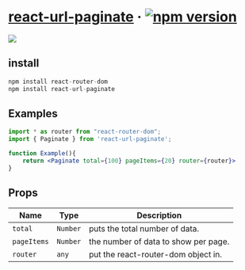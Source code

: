 # [react-url-paginate](https://www.npmjs.com/package/react-url-paginate) &middot; [![npm version](https://img.shields.io/badge/npm-v0.0.6-blue)](https://www.npmjs.com/package/react-url-paginate)

<img src='https://im3.ezgif.com/tmp/ezgif-3-ce5be1422b.gif'>

## install

```jsx
npm install react-router-dom
npm install react-url-paginate
```

## Examples

```jsx
import * as router from "react-router-dom";
import { Paginate } from 'react-url-paginate';

function Example(){
    return <Paginate total={100} pageItems={20} router={router}>
}
```

## Props

| Name        | Type     | Description                          |
| ----------- | -------- | ------------------------------------ |
| `total`     | `Number` | puts the total number of data.       |
| `pageItems` | `Number` | the number of data to show per page. |
| `router`    | `any`    | put the react-router-dom object in.  |
